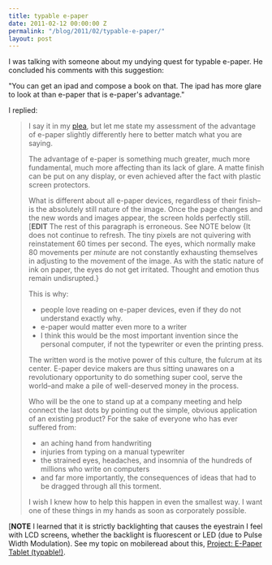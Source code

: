 ```yaml
---
title: typable e-paper
date: 2011-02-12 00:00:00 Z
permalink: "/blog/2011/02/typable-e-paper/"
layout: post
---
```


I was talking with someone about my undying quest for typable e-paper. He concluded his comments with this suggestion:

"You can get an ipad and compose a book on that. The ipad has more glare to look at than e-paper that is e-paper's advantage."

I replied:

> I say it in my [plea](/blog/2011/01/e-ink-writing-device-a-plea/ (e-ink writing device: a plea)), but let me state my assessment of the advantage of e-paper slightly differently here to better match what you are saying.
>
> The advantage of e-paper is something much greater, much more fundamental, much more affecting than its lack of glare. A matte finish can be put on any display, or even achieved after the fact with plastic screen protectors.
>
> What is different about all e-paper devices, regardless of their finish–is the absolutely still nature of the image. Once the page changes and the new words and images appear, the screen holds perfectly still. [**EDIT** The rest of this paragraph is erroneous. See NOTE below {It does not continue to refresh. The tiny pixels are not quivering with reinstatement 60 times per second. The eyes, which normally make 80 movements per _minute_ are not constantly exhausting themselves in adjusting to the movement of the image. As with the static nature of ink on paper, the eyes do not get irritated. Thought and emotion thus remain undisrupted.}
>
> This is why:
>
>   * people love reading on e-paper devices, even if they do not understand exactly why.
>   * e-paper would matter even more to a writer
>   * I think this would be the most important invention since the personal computer, if not the typewriter or even the printing press.
>
> The written word is the motive power of this culture, the fulcrum at its center. E-paper device makers are thus sitting unawares on a revolutionary opportunity to do something super cool, serve the world–and make a pile of well-deserved money in the process.
>
> Who will be the one to stand up at a company meeting and help connect the last dots by pointing out the simple, obvious application of an existing product? For the sake of everyone who has ever suffered from:
>
>   * an aching hand from handwriting
>   * injuries from typing on a manual typewriter
>   * the strained eyes, headaches, and insomnia of the hundreds of millions who write on computers
>   * and far more importantly, the consequences of ideas that had to be dragged through all this torment.
>
> I wish I knew how to help this happen in even the smallest way. I want one of these things in my hands as soon as corporately possible.

[**NOTE** I learned that it is strictly backlighting that causes the eyestrain I feel with LCD screens, whether the backlight is fluorescent or LED (due to Pulse Width Modulation). See my topic on mobileread about this, [Project: E-Paper Tablet (typable!)](http://www.mobileread.com/forums/showthread.php?t=159007).


